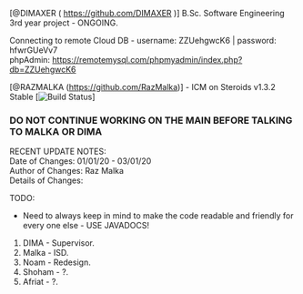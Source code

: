 [@DIMAXER ( https://github.com/DIMAXER )]
B.Sc. Software Engineering 3rd year project - ONGOING.

Connecting to remote Cloud DB - username: ZZUehgwcK6 | password: hfwrGUeVv7\
phpAdmin: https://remotemysql.com/phpmyadmin/index.php?db=ZZUehgwcK6

[@RAZMALKA (https://github.com/RazMalka)] - ICM on Steroids v1.3.2 Stable
[![Build Status](http://img.shields.io/travis/badges/badgerbadgerbadger.svg?style=flat-square)]

### DO NOT CONTINUE WORKING ON THE MAIN BEFORE TALKING TO MALKA OR DIMA ###
RECENT UPDATE NOTES:\
	Date of Changes:	01/01/20 - 03/01/20\
	Author of Changes:	Raz Malka\
	Details of Changes:

TODO:
-  Need to always keep in mind to make the code readable and friendly for every one else - USE JAVADOCS!
1. DIMA - Supervisor.
2. Malka - ISD.
3. Noam - Redesign.
4. Shoham - ?.
5. Afriat - ?.
